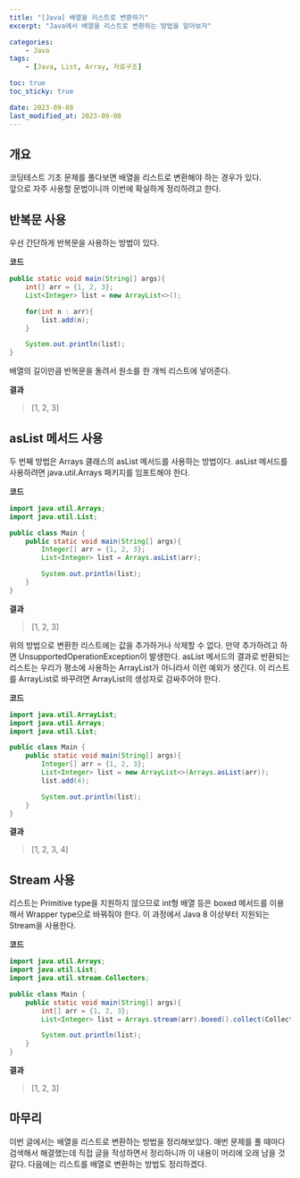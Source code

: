 ```yaml
---
title: "[Java] 배열을 리스트로 변환하기"
excerpt: "Java에서 배열을 리스트로 변환하는 방법을 알아보자"

categories:
    - Java
tags:
    - [Java, List, Array, 자료구조]

toc: true
toc_sticky: true

date: 2023-09-08
last_modified_at: 2023-09-08
---
```


## 개요
코딩테스트 기초 문제를 풀다보면 배열을 리스트로 변환해야 하는 경우가 있다.   
앞으로 자주 사용할 문법이니까 이번에 확실하게 정리하려고 한다.

## 반복문 사용
우선 간단하게 반복문을 사용하는 방법이 있다.

**코드**
```java
public static void main(String[] args){
    int[] arr = {1, 2, 3};
    List<Integer> list = new ArrayList<>();

    for(int n : arr){
        list.add(n);
    }

    System.out.println(list);
}
```
배열의 길이만큼 반복문을 돌려서 원소를 한 개씩 리스트에 넣어준다. 

**결과**
> [1, 2, 3]

## asList 메서드 사용
두 번째 방법은 Arrays 클래스의 asList 메서드를 사용하는 방법이다. asList 메서드를 사용하려면 java.util.Arrays 패키지를 임포트해야 한다.

**코드**
```java
import java.util.Arrays;
import java.util.List;

public class Main {
    public static void main(String[] args){
        Integer[] arr = {1, 2, 3};
        List<Integer> list = Arrays.asList(arr);

        System.out.println(list);
    }
}
```

**결과**
> [1, 2, 3]

위의 방법으로 변환한 리스트에는 값을 추가하거나 삭제할 수 없다. 만약 추가하려고 하면 UnsupportedOperationException이 발생한다. asList 메서드의 결과로 반환되는 리스트는 우리가 평소에 사용하는 ArrayList가 아니라서 이런 예외가 생긴다. 이 리스트를 ArrayList로 바꾸려면 ArrayList의 생성자로 감싸주어야 한다.

**코드**
```java
import java.util.ArrayList;
import java.util.Arrays;
import java.util.List;

public class Main {
    public static void main(String[] args){
        Integer[] arr = {1, 2, 3};
        List<Integer> list = new ArrayList<>(Arrays.asList(arr));
        list.add(4);

        System.out.println(list);
    }
}
```

**결과**
> [1, 2, 3, 4]

## Stream 사용
리스트는 Primitive type을 지원하지 않으므로 int형 배열 등은 boxed 메서드를 이용해서 Wrapper type으로 바꿔줘야 한다. 이 과정에서 Java 8 이상부터 지원되는 Stream을 사용한다.

**코드**
```java
import java.util.Arrays;
import java.util.List;
import java.util.stream.Collectors;

public class Main {
    public static void main(String[] args){
        int[] arr = {1, 2, 3};
        List<Integer> list = Arrays.stream(arr).boxed().collect(Collectors.toList());

        System.out.println(list);
    }
}
```

**결과**
> [1, 2, 3]

## 마무리
이번 글에서는 배열을 리스트로 변환하는 방법을 정리해보았다. 매번 문제를 풀 때마다 검색해서 해결했는데 직접 글을 작성하면서 정리하니까 이 내용이 머리에 오래 남을 것 같다. 다음에는 리스트를 배열로 변환하는 방법도 정리하겠다. 